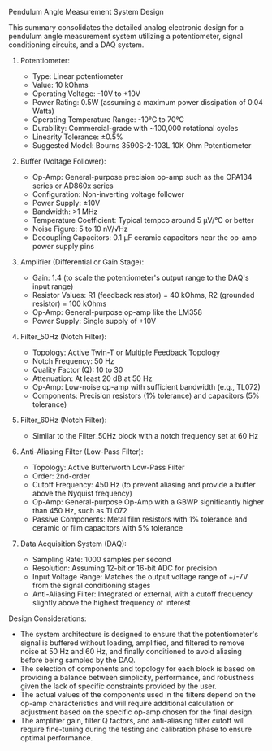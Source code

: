 Pendulum Angle Measurement System Design

This summary consolidates the detailed analog electronic design for a pendulum angle measurement system utilizing a potentiometer, signal conditioning circuits, and a DAQ system.

1. Potentiometer:
   - Type: Linear potentiometer
   - Value: 10 kOhms
   - Operating Voltage: -10V to +10V
   - Power Rating: 0.5W (assuming a maximum power dissipation of 0.04 Watts)
   - Operating Temperature Range: -10°C to 70°C
   - Durability: Commercial-grade with ~100,000 rotational cycles
   - Linearity Tolerance: ±0.5%
   - Suggested Model: Bourns 3590S-2-103L 10K Ohm Potentiometer

2. Buffer (Voltage Follower):
   - Op-Amp: General-purpose precision op-amp such as the OPA134 series or AD860x series
   - Configuration: Non-inverting voltage follower
   - Power Supply: ±10V
   - Bandwidth: >1 MHz
   - Temperature Coefficient: Typical tempco around 5 μV/°C or better
   - Noise Figure: 5 to 10 nV/√Hz
   - Decoupling Capacitors: 0.1 μF ceramic capacitors near the op-amp power supply pins

3. Amplifier (Differential or Gain Stage):
   - Gain: 1.4 (to scale the potentiometer's output range to the DAQ's input range)
   - Resistor Values: R1 (feedback resistor) = 40 kOhms, R2 (grounded resistor) = 100 kOhms
   - Op-Amp: General-purpose op-amp like the LM358
   - Power Supply: Single supply of +10V

4. Filter_50Hz (Notch Filter):
   - Topology: Active Twin-T or Multiple Feedback Topology
   - Notch Frequency: 50 Hz
   - Quality Factor (Q): 10 to 30
   - Attenuation: At least 20 dB at 50 Hz
   - Op-Amp: Low-noise op-amp with sufficient bandwidth (e.g., TL072)
   - Components: Precision resistors (1% tolerance) and capacitors (5% tolerance)

5. Filter_60Hz (Notch Filter):
   - Similar to the Filter_50Hz block with a notch frequency set at 60 Hz

6. Anti-Aliasing Filter (Low-Pass Filter):
   - Topology: Active Butterworth Low-Pass Filter
   - Order: 2nd-order
   - Cutoff Frequency: 450 Hz (to prevent aliasing and provide a buffer above the Nyquist frequency)
   - Op-Amp: General-purpose Op-Amp with a GBWP significantly higher than 450 Hz, such as TL072
   - Passive Components: Metal film resistors with 1% tolerance and ceramic or film capacitors with 5% tolerance

7. Data Acquisition System (DAQ):
   - Sampling Rate: 1000 samples per second
   - Resolution: Assuming 12-bit or 16-bit ADC for precision
   - Input Voltage Range: Matches the output voltage range of +/-7V from the signal conditioning stages
   - Anti-Aliasing Filter: Integrated or external, with a cutoff frequency slightly above the highest frequency of interest

Design Considerations:
- The system architecture is designed to ensure that the potentiometer's signal is buffered without loading, amplified, and filtered to remove noise at 50 Hz and 60 Hz, and finally conditioned to avoid aliasing before being sampled by the DAQ.
- The selection of components and topology for each block is based on providing a balance between simplicity, performance, and robustness given the lack of specific constraints provided by the user.
- The actual values of the components used in the filters depend on the op-amp characteristics and will require additional calculation or adjustment based on the specific op-amp chosen for the final design.
- The amplifier gain, filter Q factors, and anti-aliasing filter cutoff will require fine-tuning during the testing and calibration phase to ensure optimal performance.